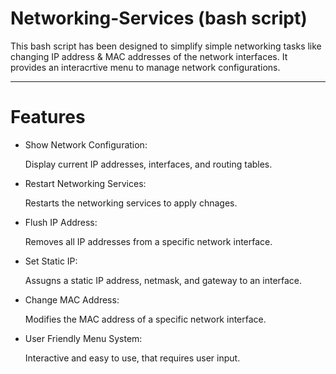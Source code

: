 
# Networking-Services (bash script)


This bash script has been designed to simplify simple networking tasks like changing IP address & MAC addresses of the network interfaces.
It provides an interacrtive menu to manage network configurations.

----

# Features

- Show Network Configuration:

  Display current IP addresses, interfaces, and routing tables.

- Restart Networking Services:

  Restarts the networking services to apply chnages.

- Flush IP Address:

  Removes all IP addresses from a specific network interface.

- Set Static IP:

  Assugns a static IP address, netmask, and gateway to an interface.

- Change MAC Address:

  Modifies the MAC address of a specific network interface.

- User Friendly Menu System:

  Interactive and easy to use, that requires user input.


